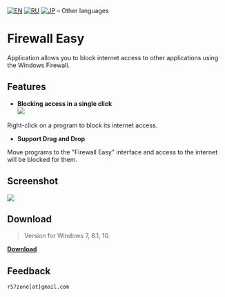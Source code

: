 [![EN](https://user-images.githubusercontent.com/9499881/33184537-7be87e86-d096-11e7-89bb-f3286f752bc6.png)](https://github.com/r57zone/Firewall-Easy/blob/master/README.md) 
[![RU](https://user-images.githubusercontent.com/9499881/27683795-5b0fbac6-5cd8-11e7-929c-057833e01fb1.png)](https://github.com/r57zone/Firewall-Easy/blob/master/README.RU.md)
[![JP](https://user-images.githubusercontent.com/9499881/195409269-5aa8a8a6-c6a8-491f-b1a2-9a4570fcb8db.png)](https://github.com/r57zone/Firewall-Easy/blob/master/README.JP.md)
&#8211; Other languages

# Firewall Easy
Application allows you to block internet access to other applications using the Windows Firewall.

## Features
- **Blocking access in a single click**<br>
![](https://user-images.githubusercontent.com/9499881/169485181-faea855c-6ce7-49d0-8962-10fd798ea125.png)<br>

Right-click on a program to block its internet access.
- **Support Drag and Drop**

Move programs to the "Firewall Easy" interface and access to the internet will be blocked for them.

## Screenshot
![](https://user-images.githubusercontent.com/9499881/169485036-2283aa41-f76d-4975-a2dd-0810501b8e86.PNG)

## Download
>Version for Windows 7, 8.1, 10.

**[Download](https://github.com/r57zone/Firewall-Easy/releases)**
## Feedback
`r57zone[at]gmail.com`
